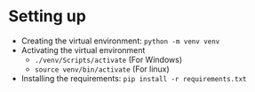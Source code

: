 # Setting up
- Creating the virtual environment: ```python -m venv venv```
- Activating the virtual environment
    - ```./venv/Scripts/activate``` (For Windows) 
    - ```source venv/bin/activate``` (For linux)
- Installing the requirements: ```pip install -r requirements.txt```